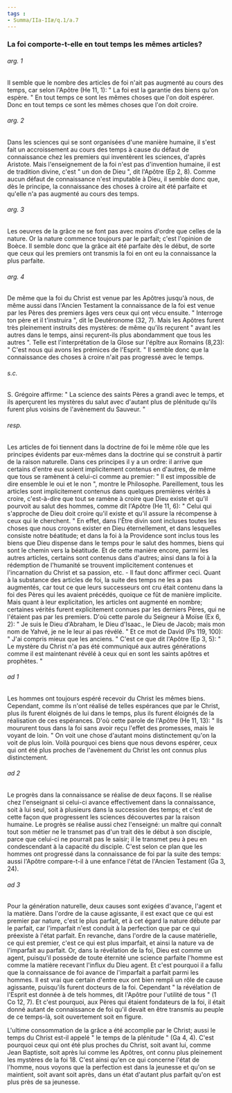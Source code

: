 ```yaml
---
tags : 
- Summa/IIa-IIæ/q.1/a.7
---
```


### La foi comporte-t-elle en tout temps les mêmes articles?

###### arg. 1
Il semble que le nombre des articles de foi n'ait pas augmenté au cours des temps, car selon l'Apôtre (He 11, 1): " La foi est la garantie des biens qu'on espère. " En tout temps ce sont les mêmes choses que l'on doit espérer. Donc en tout temps ce sont les mêmes choses que l'on doit croire. 

###### arg. 2
Dans les sciences qui se sont organisées d'une manière humaine, il s'est fait un accroissement au cours des temps à cause du défaut de connaissance chez les premiers qui inventèrent les sciences, d'après Aristote. Mais l'enseignement de la foi n'est pas d'invention humaine, il est de tradition divine, c'est " un don de Dieu ", dit l'Apôtre (Ep 2, 8). Comme aucun défaut de connaissance n'est imputable à Dieu, il semble donc que, dès le principe, la connaissance des choses à croire ait été parfaite et qu'elle n'a pas augmenté au cours des temps. 

###### arg. 3
Les oeuvres de la grâce ne se font pas avec moins d'ordre que celles de la nature. Or la nature commence toujours par le parfait; c'est l'opinion de Boèce. Il semble donc que la grâce ait été parfaite dès le début, de sorte que ceux qui les premiers ont transmis la foi en ont eu la connaissance la plus parfaite. 

###### arg. 4
De même que la foi du Christ est venue par les Apôtres jusqu'à nous, de même aussi dans l'Ancien Testament la connaissance de la foi est venue par les Pères des premiers âges vers ceux qui ont vécu ensuite. " Interroge ton père et il t'instruira ", dit le Deutéronome (32, 7). Mais les Apôtres furent très pleinement instruits des mystères: de même qu'ils reçurent " avant les autres dans le temps, ainsi reçurent-ils plus abondamment que tous les autres ". Telle est l'interprétation de la Glose sur l'épître aux Romains (8,23): " C'est nous qui avons les prémices de l'Esprit. " Il semble donc que la connaissance des choses à croire n'ait pas progressé avec le temps. 

###### s.c.
S. Grégoire affirme: " La science des saints Pères a grandi avec le temps, et ils aperçurent les mystères du salut avec d'autant plus de plénitude qu'ils furent plus voisins de l'avènement du Sauveur. " 

###### resp.
Les articles de foi tiennent dans la doctrine de foi le même rôle que les principes évidents par eux-mêmes dans la doctrine qui se construit à partir de la raison naturelle. Dans ces principes il y a un ordre: il arrive que certains d'entre eux soient implicitement contenus en d'autres, de même que tous se ramènent à celui-ci comme au premier: " Il est impossible de dire ensemble le oui et le non ", montre le Philosophe. Pareillement, tous les articles sont implicitement contenus dans quelques premières vérités à croire, c'est-à-dire que tout se ramène à croire que Dieu existe et qu'il pourvoit au salut des hommes, comme dit l'Apôtre (He 11, 6): " Celui qui s'approche de Dieu doit croire qu'il existe et qu'il assure la récompense à ceux qui le cherchent. " En effet, dans l'Être divin sont incluses toutes les choses que nous croyons exister en Dieu éternellement, et dans lesquelles consiste notre béatitude; et dans la foi à la Providence sont inclus tous les biens que Dieu dispense dans le temps pour le salut des hommes, biens qui sont le chemin vers la béatitude. Et de cette manière encore, parmi les autres articles, certains sont contenus dans d'autres; ainsi dans la foi à la rédemption de l'humanité se trouvent implicitement contenues et l'incarnation du Christ et sa passion, etc. - Il faut donc affirmer ceci. Quant à la substance des articles de foi, la suite des temps ne les a pas augmentés, car tout ce que leurs successeurs ont cru était contenu dans la foi des Pères qui les avaient précédés, quoique ce fût de manière implicite. Mais quant à leur explicitation, les articles ont augmenté en nombre; certaines vérités furent explicitement connues par les derniers Pères, qui ne l'étaient pas par les premiers. D'où cette parole du Seigneur à Moïse (Ex 6, 2): " Je suis le Dieu d'Abraham, le Dieu d'Isaac., le Dieu de Jacob; mais mon nom de Yahvé, je ne le leur ai pas révélé. " Et ce mot de David (Ps 119, 100): " J'ai compris mieux que les anciens. " C'est ce que dit l'Apôtre (Ep 3, 5): " Le mystère du Christ n'a pas été communiqué aux autres générations comme il est maintenant révélé à ceux qui en sont les saints apôtres et prophètes. " 

###### ad 1
Les hommes ont toujours espéré recevoir du Christ les mêmes biens. Cependant, comme ils n'ont réalisé de telles espérances que par le Christ, plus ils furent éloignés de lui dans le temps, plus ils furent éloignés de la réalisation de ces espérances. D'où cette parole de l'Apôtre (He 11, 13): " Ils moururent tous dans la foi sans avoir reçu l'effet des promesses, mais le voyant de loin. " On voit une chose d'autant moins distinctement qu'on la voit de plus loin. Voilà pourquoi ces biens que nous devons espérer, ceux qui ont été plus proches de l'avènement du Christ les ont connus plus distinctement. 

###### ad 2
Le progrès dans la connaissance se réalise de deux façons. Il se réalise chez l'enseignant si celui-ci avance effectivement dans la connaissance, soit à lui seul, soit à plusieurs dans la succession des temps; et c'est de cette façon que progressent les sciences découvertes par la raison humaine. Le progrès se réalise aussi chez l'enseigné: un maître qui connaît tout son métier ne le transmet pas d'un trait dès le début à son disciple, parce que celui-ci ne pourrait pas le saisir; il le transmet peu à peu en condescendant à la capacité du disciple. C'est selon ce plan que les hommes ont progressé dans la connaissance de foi par la suite des temps: aussi l'Apôtre compare-t-il à une enfance l'état de l'Ancien Testament (Ga 3, 24). 

###### ad 3
Pour la génération naturelle, deux causes sont exigées d'avance, l'agent et la matière. Dans l'ordre de la cause agissante, il est exact que ce qui est premier par nature, c'est le plus parfait, et à cet égard la nature débute par le parfait, car l'imparfait n'est conduit à la perfection que par ce qui préexiste à l'état parfait. En revanche, dans l'ordre de la cause matérielle, ce qui est premier, c'est ce qui est plus imparfait, et ainsi la nature va de l'imparfait au parfait. Or, dans la révélation de la foi, Dieu est comme un agent, puisqu'il possède de toute éternité une science parfaite l'homme est comme la matière recevant l'influx du Dieu agent. Et c'est pourquoi il a fallu que la connaissance de foi avance de l'imparfait a parfait parmi les hommes. Il est vrai que certain d'entre eux ont bien rempli un rôle de cause agissante, puisqu'ils furent docteurs de la foi. Cependant " la révélation de l'Esprit est donnée à de tels hommes, dit l'Apôtre pour l'utilité de tous " (1 Co 12, 7). Et c'est pourquoi, aux Pères qui étaient fondateurs de la foi, il était donné autant de connaissance de foi qu'il devait en être transmis au peuple de ce temps-là, soit ouvertement soit en figure. 

L'ultime consommation de la grâce a été accomplie par le Christ; aussi le temps du Christ est-il appelé " le temps de la plénitude " (Ga 4, 4). C'est pourquoi ceux qui ont été plus proches du Christ, soit avant lui, comme Jean Baptiste, soit après lui comme les Apôtres, ont connu plus pleinement les mystères de la foi 18. C'est ainsi qu'en ce qui concerne l'état de l'homme, nous voyons que la perfection est dans la jeunesse et qu'on se maintient, soit avant soit après, dans un état d'autant plus parfait qu'on est plus près de sa jeunesse. 

